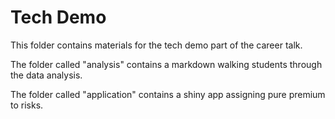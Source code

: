 # Tech Demo

This folder contains materials for the tech demo part of the career talk.

The folder called "analysis" contains a markdown walking students through the data analysis.

The folder called "application" contains a shiny app assigning pure premium to risks.
